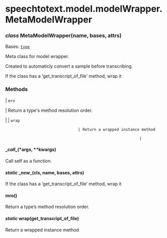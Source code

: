 # speechtotext.model.modelWrapper.MetaModelWrapper


### _class_ MetaModelWrapper(name, bases, attrs)
Bases: [`type`](https://docs.python.org/3/library/functions.html#type)

Meta class for model wrapper.

Created to automaticly convert a sample before transcribing.

If the class has a ‘get_transcript_of_file’ method, wrap it

### Methods

| `mro`

 | Return a type's method resolution order.

 |
| `wrap`

                                    | Return a wrapped instance method

                                                               |

#### \__call__(\*args, \*\*kwargs)
Call self as a function.


#### _static_ \__new__(cls, name, bases, attrs)
If the class has a ‘get_transcript_of_file’ method, wrap it


#### mro()
Return a type’s method resolution order.


#### _static_ wrap(get_transcript_of_file)
Return a wrapped instance method
